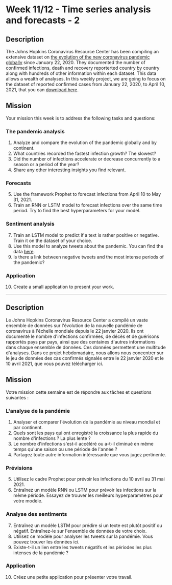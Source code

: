 # Week 11/12 - Time series analysis and forecasts - 2
## Description
The Johns Hopkins Coronavirus Resource Center has been compiling an extensive dataset on [the evolution of the new coronavirus pandemic globally](https://data.humdata.org/dataset/novel-coronavirus-2019-ncov-cases) since January 22, 2020. They documented the number of confirmed infections, death and recovery reporterted country by country along with hundreds of other information within each dataset.
This data allows a wealth of analyses. In this weekly project, we are going to focus on the dataset of reported confirmed cases from January 22, 2020, to April 10, 2021, that you can [download here](https://raw.githubusercontent.com/mansont/datasets-tests/main/covid19_confirmed_global.csv).
## Mission
Your mission this week is to address the following tasks and questions:
### The pandemic analysis
1. Analyze and compare the evolution of the pandemic globally and by continent.
2. What countries recorded the fastest infection growth? The slowest?
3. Did the number of infections accelerate or decrease concurrently to a season or a period of the year?
4. Share any other interesting insights you find relevant.
### Forecasts
5. Use the framework Prophet to forecast infections from April 10 to May 31, 2021.
6. Train an RNN or LSTM model to forecast infections over the same time period. Try to find the best hyperparameters for your model.
### Sentiment analysis
7. Train an LSTM model to predict if a text is rather positive or negative. Train it on the dataset of your choice.
8. Use this model to analyze tweets about the pandemic. You can find the data [here](https://www.kaggle.com/datasets/gpreda/covid19-tweets).
9. Is there a link between negative tweets and the most intense periods of the pandemic?
### Application
10. Create a small application to present your work.

----

## Description
Le Johns Hopkins Coronavirus Resource Center a compilé un vaste ensemble de données sur l'évolution de la nouvelle pandémie de coronavirus à l'échelle mondiale depuis le 22 janvier 2020. Ils ont documenté le nombre d'infections confirmées, de décès et de guérisons rapportés pays par pays, ainsi que des centaines d'autres informations dans chaque ensemble de données.
Ces données permettent une multitude d'analyses. Dans ce projet hebdomadaire, nous allons nous concentrer sur le jeu de données des cas confirmés signalés entre le 22 janvier 2020 et le 10 avril 2021, que vous pouvez télécharger ici.
## Mission
Votre mission cette semaine est de répondre aux tâches et questions suivantes :
### L'analyse de la pandémie
1. Analyser et comparer l'évolution de la pandémie au niveau mondial et par continent.
2. Quels sont les pays qui ont enregistré la croissance la plus rapide du nombre d'infections ? La plus lente ?
3. Le nombre d'infections s'est-il accéléré ou a-t-il diminué en même temps qu'une saison ou une période de l'année ?
4. Partagez toute autre information intéressante que vous jugez pertinente.
### Prévisions
5. Utilisez le cadre Prophet pour prévoir les infections du 10 avril au 31 mai 2021.
6. Entraînez un modèle RNN ou LSTM pour prévoir les infections sur la même période. Essayez de trouver les meilleurs hyperparamètres pour votre modèle.
### Analyse des sentiments
7. Entraînez un modèle LSTM pour prédire si un texte est plutôt positif ou négatif. Entraînez-le sur l'ensemble de données de votre choix.
8. Utilisez ce modèle pour analyser les tweets sur la pandémie. Vous pouvez trouver les données ici.
9. Existe-t-il un lien entre les tweets négatifs et les périodes les plus intenses de la pandémie ?
### Application
10. Créez une petite application pour présenter votre travail.

